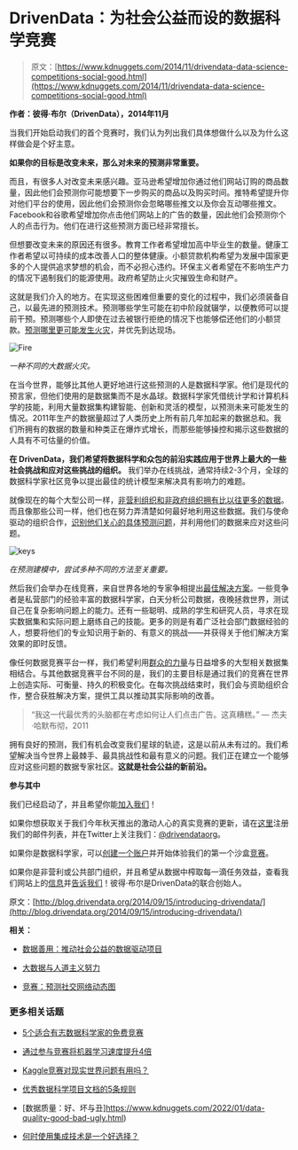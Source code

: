 # DrivenData：为社会公益而设的数据科学竞赛

> 原文：[https://www.kdnuggets.com/2014/11/drivendata-data-science-competitions-social-good.html](https://www.kdnuggets.com/2014/11/drivendata-data-science-competitions-social-good.html)

**作者：彼得·布尔（DrivenData），2014年11月**

当我们开始启动我们的首个竞赛时，我们认为列出我们具体想做什么以及为什么这样做会是个好主意。

**如果你的目标是改变未来，那么对未来的预测非常重要。**

而且，有很多人对改变未来感兴趣。亚马逊希望增加你通过他们网站订购的商品数量，因此他们会预测你可能想要下一步购买的商品以及购买时间。推特希望提升你对他们平台的使用，因此他们会预测你会忽略哪些推文以及你会互动哪些推文。Facebook和谷歌希望增加你点击他们网站上的广告的数量，因此他们会预测你个人的点击行为。他们在进行这些预测方面已经非常擅长。

但想要改变未来的原因还有很多。教育工作者希望增加高中毕业生的数量。健康工作者希望以可持续的成本改善人口的整体健康。小额贷款机构希望为发展中国家更多的个人提供追求梦想的机会，而不必担心违约。环保主义者希望在不影响生产力的情况下遏制我们的能源使用。政府希望防止火灾摧毁生命和财产。

这就是我们介入的地方。在实现这些困难但重要的变化的过程中，我们必须装备自己，以最先进的预测技术。预测哪些学生可能在初中阶段就辍学，以便教师可以提前干预。预测哪些个人即使在过去被银行拒绝的情况下也能够偿还他们的小额贷款。[预测哪里更可能发生火灾](http://e-pluribusunum.com/2013/05/20/new-york-city-predictive-data-analytics-fire/)，并优先到达现场。

![Fire](../Images/8bdbade76b6f9136655117a2307df1bd.png)

*一种不同的大数据火灾。*

在当今世界，能够比其他人更好地进行这些预测的人是数据科学家。他们是现代的预言家，但他们使用的是数据集而不是水晶球。数据科学家凭借统计学和计算机科学的技能，利用大量数据集构建智能、创新和灵活的模型，以预测未来可能发生的情况。2011年生产的数据量超过了人类历史上所有前几年加起来的数据总和。我们所拥有的数据的数量和种类正在爆炸式增长，而那些能够操控和揭示这些数据的人具有不可估量的价值。

**在 DrivenData，我们希望将数据科学和众包的前沿实践应用于世界上最大的一些社会挑战和应对这些挑战的组织。** 我们举办在线挑战，通常持续2-3个月，全球的数据科学家社区竞争以提出最佳的统计模型来解决具有影响力的难题。

就像现在的每个大型公司一样，[非营利组织和非政府组织拥有比以往更多的数据](http://www.ssireview.org/articles/entry/big_data_for_social_innovation)。而且像那些公司一样，他们也在努力弄清楚如何最好地利用这些数据。我们与使命驱动的组织合作，[识别他们关心的具体预测问题](http://www.drivendata.org/partners/#problem)，并利用他们的数据来应对这些问题。

![keys](../Images/37a57bff747c168c2ebfcb9f2055e450.png)

*在预测建模中，尝试多种不同的方法至关重要。*

然后我们会举办在线竞赛，来自世界各地的专家争相提出[最佳解决方案](http://www.drivendata.org/competitors/#what-makes-a-winning-solution)。一些竞争者是私营部门的经验丰富的数据科学家，白天分析公司数据，夜晚拯救世界，测试自己在复杂影响问题上的能力。还有一些聪明、成熟的学生和研究人员，寻求在现实数据集和实际问题上磨练自己的技能。更多的则是有着广泛社会部门数据经验的人，想要将他们的专业知识用于新的、有意义的挑战——并获得关于他们解决方案效果的即时反馈。

像任何数据竞赛平台一样，我们希望利用[群众的力量](http://www.wired.com/2014/01/crowdsourcing-2014-great-power-comes-great-responsibility/)与日益增多的大型相关数据集相结合。与其他数据竞赛平台不同的是，我们的主要目标是通过我们的竞赛在世界上创造实际、可衡量、持久的积极变化。在每次挑战结束时，我们会与资助组织合作，整合获胜解决方案，提供工具以推动其实际影响的改善。

> “我这一代最优秀的头脑都在考虑如何让人们点击广告。这真糟糕。” — 杰夫·哈默布彻，2011

拥有良好的预测，我们有机会改变我们星球的轨迹，这是以前从未有过的。我们希望解决当今世界上最棘手、最具挑战性和最有意义的问题。我们正在建立一个能够应对这些问题的数据专家社区。**这就是社会公益的新前沿。**

**参与其中**

我们已经启动了，并且希望你能[加入我们](http://www.drivendata.org/accounts/signup/)！

如果你想获取关于我们今年秋天推出的激动人心的真实竞赛的更新，请在[这里](http://www.drivendata.org/contact/)注册我们的邮件列表，并在Twitter上关注我们：[@drivendataorg](https://twitter.com/drivendataorg)。

如果你是数据科学家，可以[创建一个账户](http://www.drivendata.org/accounts/signup/)并开始体验我们的第一个沙盒[竞赛](http://www.drivendata.org/competitions/)。

如果你是非营利或公共部门组织，并且希望从数据中榨取每一滴任务效益，查看我们网站上的[信息](http://www.drivendata.org/partners/)并[告诉我们](mailto:info@drivendata.org)！彼得·布尔是DrivenData的联合创始人。

原文：[http://blog.drivendata.org/2014/09/15/introducing-drivendata/](http://blog.drivendata.org/2014/09/15/introducing-drivendata/)

**相关：**

+   [数据善用：推动社会公益的数据驱动项目](/2014/07/data-for-good-data-driven-projects-social-good.html)

+   [大数据与人道主义努力](/2014/10/big-data-humanitarian-efforts.html)

+   [竞赛：预测社交网络动态图](/2014/10/competition-forecasting-social-network-dynamic-graph.html)

### 更多相关话题

+   [5个适合有志数据科学家的免费竞赛](https://www.kdnuggets.com/5-free-competitions-for-aspiring-data-scientists)

+   [通过参与竞赛将机器学习速度提升4倍](https://www.kdnuggets.com/2022/01/learn-machine-learning-4x-faster-participating-competitions.html)

+   [Kaggle竞赛对现实世界问题有用吗？](https://www.kdnuggets.com/are-kaggle-competitions-useful-for-real-world-problems)

+   [优秀数据科学项目文档的5条规则](https://www.kdnuggets.com/2022/12/5-rules-good-data-science-project-documentation.html)

+   [数据质量：好、坏与丑]https://www.kdnuggets.com/2022/01/data-quality-good-bad-ugly.html)

+   [何时使用集成技术是一个好选择？](https://www.kdnuggets.com/2022/07/would-ensemble-techniques-good-choice.html)
